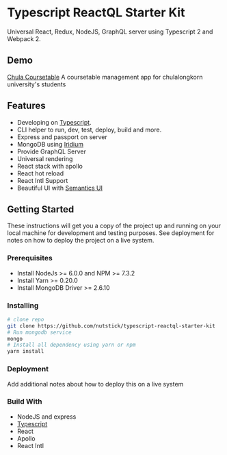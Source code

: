 # Typescript ReactQL Starter Kit

Universal React, Redux, NodeJS, GraphQL server using Typescript 2 and Webpack 2.

## Demo

[Chula Coursetable](https://github.com/nutstick/chula-coursetable) A coursetable management app for chulalongkorn university's students

## Features

* Developing on [Typescript](https://www.typescriptlang.org/).
* CLI helper to run, dev, test, deploy, build and more.
* Express and passport on server
* MongoDB using [Iridium](https://github.com/SierraSoftworks/Iridium)
* Provide GraphQL Server
* Universal rendering
* React stack with apollo
* React hot reload
* React Intl Support
* Beautiful UI with [Semantics UI](https://semantic-ui.com/)

## Getting Started

These instructions will get you a copy of the project up and running on your local machine for development and testing purposes. See deployment for notes on how to deploy the project on a live system.

### Prerequisites

* Install NodeJs >=  6.0.0 and NPM >= 7.3.2
* Install Yarn >= 0.20.0
* Install MongoDB Driver >= 2.6.10

### Installing

```bash
# clone repo
git clone https://github.com/nutstick/typescript-reactql-starter-kit
# Run mongodb service
mongo
# Install all dependency using yarn or npm
yarn install
```

### Deployment

Add additional notes about how to deploy this on a live system

### Build With

* NodeJS and express
* [Typescript](https://www.typescriptlang.org/)
* React
* Apollo
* React Intl
